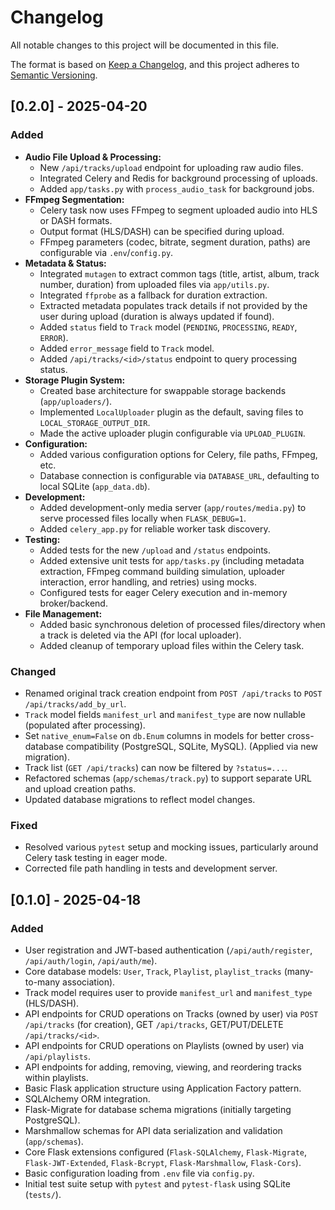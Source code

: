 # Changelog

All notable changes to this project will be documented in this file.

The format is based on [Keep a Changelog](https://keepachangelog.com/en/1.0.0/),
and this project adheres to [Semantic Versioning](https://semver.org/spec/v2.0.0.html).

## [0.2.0] - 2025-04-20

### Added

*   **Audio File Upload & Processing:**
    *   New `/api/tracks/upload` endpoint for uploading raw audio files.
    *   Integrated Celery and Redis for background processing of uploads.
    *   Added `app/tasks.py` with `process_audio_task` for background jobs.
*   **FFmpeg Segmentation:**
    *   Celery task now uses FFmpeg to segment uploaded audio into HLS or DASH formats.
    *   Output format (HLS/DASH) can be specified during upload.
    *   FFmpeg parameters (codec, bitrate, segment duration, paths) are configurable via `.env`/`config.py`.
*   **Metadata & Status:**
    *   Integrated `mutagen` to extract common tags (title, artist, album, track number, duration) from uploaded files via `app/utils.py`.
    *   Integrated `ffprobe` as a fallback for duration extraction.
    *   Extracted metadata populates track details if not provided by the user during upload (duration is always updated if found).
    *   Added `status` field to `Track` model (`PENDING`, `PROCESSING`, `READY`, `ERROR`).
    *   Added `error_message` field to `Track` model.
    *   Added `/api/tracks/<id>/status` endpoint to query processing status.
*   **Storage Plugin System:**
    *   Created base architecture for swappable storage backends (`app/uploaders/`).
    *   Implemented `LocalUploader` plugin as the default, saving files to `LOCAL_STORAGE_OUTPUT_DIR`.
    *   Made the active uploader plugin configurable via `UPLOAD_PLUGIN`.
*   **Configuration:**
    *   Added various configuration options for Celery, file paths, FFmpeg, etc.
    *   Database connection is configurable via `DATABASE_URL`, defaulting to local SQLite (`app_data.db`).
*   **Development:**
    *   Added development-only media server (`app/routes/media.py`) to serve processed files locally when `FLASK_DEBUG=1`.
    *   Added `celery_app.py` for reliable worker task discovery.
*   **Testing:**
    *   Added tests for the new `/upload` and `/status` endpoints.
    *   Added extensive unit tests for `app/tasks.py` (including metadata extraction, FFmpeg command building simulation, uploader interaction, error handling, and retries) using mocks.
    *   Configured tests for eager Celery execution and in-memory broker/backend.
*   **File Management:**
    *   Added basic synchronous deletion of processed files/directory when a track is deleted via the API (for local uploader).
    *   Added cleanup of temporary upload files within the Celery task.

### Changed

*   Renamed original track creation endpoint from `POST /api/tracks` to `POST /api/tracks/add_by_url`.
*   `Track` model fields `manifest_url` and `manifest_type` are now nullable (populated after processing).
*   Set `native_enum=False` on `db.Enum` columns in models for better cross-database compatibility (PostgreSQL, SQLite, MySQL). (Applied via new migration).
*   Track list (`GET /api/tracks`) can now be filtered by `?status=...`.
*   Refactored schemas (`app/schemas/track.py`) to support separate URL and upload creation paths.
*   Updated database migrations to reflect model changes.

### Fixed

*   Resolved various `pytest` setup and mocking issues, particularly around Celery task testing in eager mode.
*   Corrected file path handling in tests and development server.

## [0.1.0] - 2025-04-18

### Added

*   User registration and JWT-based authentication (`/api/auth/register`, `/api/auth/login`, `/api/auth/me`).
*   Core database models: `User`, `Track`, `Playlist`, `playlist_tracks` (many-to-many association).
*   Track model requires user to provide `manifest_url` and `manifest_type` (HLS/DASH).
*   API endpoints for CRUD operations on Tracks (owned by user) via `POST /api/tracks` (for creation), GET `/api/tracks`, GET/PUT/DELETE `/api/tracks/<id>`.
*   API endpoints for CRUD operations on Playlists (owned by user) via `/api/playlists`.
*   API endpoints for adding, removing, viewing, and reordering tracks within playlists.
*   Basic Flask application structure using Application Factory pattern.
*   SQLAlchemy ORM integration.
*   Flask-Migrate for database schema migrations (initially targeting PostgreSQL).
*   Marshmallow schemas for API data serialization and validation (`app/schemas`).
*   Core Flask extensions configured (`Flask-SQLAlchemy`, `Flask-Migrate`, `Flask-JWT-Extended`, `Flask-Bcrypt`, `Flask-Marshmallow`, `Flask-Cors`).
*   Basic configuration loading from `.env` file via `config.py`.
*   Initial test suite setup with `pytest` and `pytest-flask` using SQLite (`tests/`).
